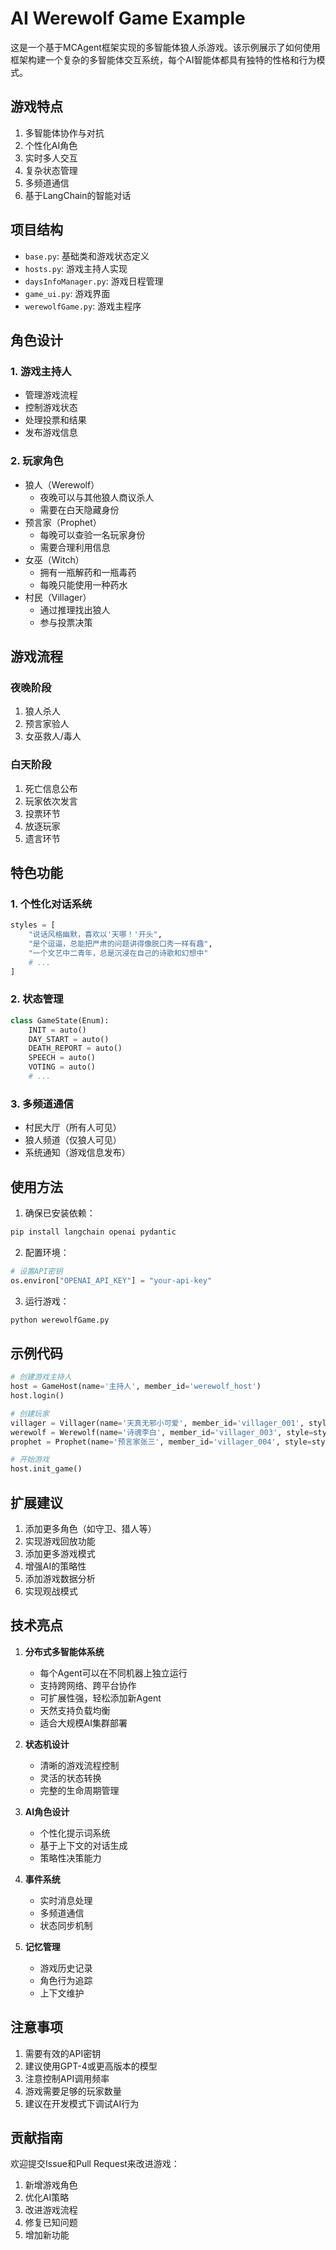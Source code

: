 # AI Werewolf Game Example

这是一个基于MCAgent框架实现的多智能体狼人杀游戏。该示例展示了如何使用框架构建一个复杂的多智能体交互系统，每个AI智能体都具有独特的性格和行为模式。

## 游戏特点

1. 多智能体协作与对抗
2. 个性化AI角色
3. 实时多人交互
4. 复杂状态管理
5. 多频道通信
6. 基于LangChain的智能对话

## 项目结构

- `base.py`: 基础类和游戏状态定义
- `hosts.py`: 游戏主持人实现
- `daysInfoManager.py`: 游戏日程管理
- `game_ui.py`: 游戏界面
- `werewolfGame.py`: 游戏主程序

## 角色设计

### 1. 游戏主持人
- 管理游戏流程
- 控制游戏状态
- 处理投票和结果
- 发布游戏信息

### 2. 玩家角色
- 狼人（Werewolf）
  - 夜晚可以与其他狼人商议杀人
  - 需要在白天隐藏身份
- 预言家（Prophet）
  - 每晚可以查验一名玩家身份
  - 需要合理利用信息
- 女巫（Witch）
  - 拥有一瓶解药和一瓶毒药
  - 每晚只能使用一种药水
- 村民（Villager）
  - 通过推理找出狼人
  - 参与投票决策

## 游戏流程

### 夜晚阶段
1. 狼人杀人
2. 预言家验人
3. 女巫救人/毒人

### 白天阶段
1. 死亡信息公布
2. 玩家依次发言
3. 投票环节
4. 放逐玩家
5. 遗言环节

## 特色功能

### 1. 个性化对话系统
```python
styles = [
    "说话风格幽默，喜欢以'天哪！'开头",
    "是个逗逼，总能把严肃的问题讲得像脱口秀一样有趣",
    "一个文艺中二青年，总是沉浸在自己的诗歌和幻想中"
    # ...
]
```

### 2. 状态管理
```python
class GameState(Enum):
    INIT = auto()
    DAY_START = auto()
    DEATH_REPORT = auto()
    SPEECH = auto()
    VOTING = auto()
    # ...
```

### 3. 多频道通信
- 村民大厅（所有人可见）
- 狼人频道（仅狼人可见）
- 系统通知（游戏信息发布）

## 使用方法

1. 确保已安装依赖：
```bash
pip install langchain openai pydantic
```

2. 配置环境：
```python
# 设置API密钥
os.environ["OPENAI_API_KEY"] = "your-api-key"
```

3. 运行游戏：
```python
python werewolfGame.py
```

## 示例代码

```python
# 创建游戏主持人
host = GameHost(name='主持人', member_id='werewolf_host')
host.login()

# 创建玩家
villager = Villager(name='天真无邪小可爱', member_id='villager_001', style=styles[0])
werewolf = Werewolf(name='诗魂李白', member_id='villager_003', style=styles[2])
prophet = Prophet(name='预言家张三', member_id='villager_004', style=styles[3])

# 开始游戏
host.init_game()
```

## 扩展建议

1. 添加更多角色（如守卫、猎人等）
2. 实现游戏回放功能
3. 添加更多游戏模式
4. 增强AI的策略性
5. 添加游戏数据分析
6. 实现观战模式

## 技术亮点

1. **分布式多智能体系统**
   - 每个Agent可以在不同机器上独立运行
   - 支持跨网络、跨平台协作
   - 可扩展性强，轻松添加新Agent
   - 天然支持负载均衡
   - 适合大规模AI集群部署

2. **状态机设计**
   - 清晰的游戏流程控制
   - 灵活的状态转换
   - 完整的生命周期管理

3. **AI角色设计**
   - 个性化提示词系统
   - 基于上下文的对话生成
   - 策略性决策能力

4. **事件系统**
   - 实时消息处理
   - 多频道通信
   - 状态同步机制

5. **记忆管理**
   - 游戏历史记录
   - 角色行为追踪
   - 上下文维护

## 注意事项

1. 需要有效的API密钥
2. 建议使用GPT-4或更高版本的模型
3. 注意控制API调用频率
4. 游戏需要足够的玩家数量
5. 建议在开发模式下调试AI行为

## 贡献指南

欢迎提交Issue和Pull Request来改进游戏：
1. 新增游戏角色
2. 优化AI策略
3. 改进游戏流程
4. 修复已知问题
5. 增加新功能
